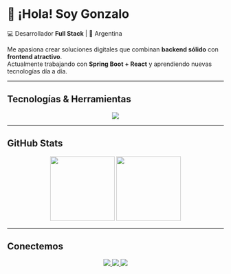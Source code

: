 # 👋 ¡Hola! Soy Gonzalo  

💻 Desarrollador **Full Stack** | 📍 Argentina  

Me apasiona crear soluciones digitales que combinan **backend sólido** con **frontend atractivo**.  
Actualmente trabajando con **Spring Boot + React** y aprendiendo nuevas tecnologías día a día.  

---

## Tecnologías & Herramientas  

<p align="center">
  <img src="https://skillicons.dev/icons?i=java,spring,js,react,html,css,tailwind,mysql,git,github,docker" />
</p>

---

## GitHub Stats  

<p align="center">
  <img src="https://github-readme-stats.vercel.app/api?username=tu-usuario&show_icons=true&theme=tokyonight" height="150"/>
  <img src="https://github-readme-stats.vercel.app/api/top-langs/?username=tu-usuario&layout=compact&theme=tokyonight" height="150"/>
</p>

---

## Conectemos  

<p align="center">
  <a href="https://github.com/tu-usuario">
    <img src="https://img.shields.io/badge/GitHub-181717?style=for-the-badge&logo=github&logoColor=white"/>
  </a>
  <a href="https://linkedin.com/in/tu-linkedin">
    <img src="https://img.shields.io/badge/LinkedIn-0A66C2?style=for-the-badge&logo=linkedin&logoColor=white"/>
  </a>
  <a href="mailto:tuemail@ejemplo.com">
    <img src="https://img.shields.io/badge/Email-D14836?style=for-the-badge&logo=gmail&logoColor=white"/>
  </a>
</p>
